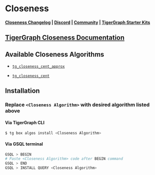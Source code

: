 
# Closeness

#### [Closeness Changelog](https://github.com/tigergraph/gsql-graph-algorithms/blob/master/algorithms/Centrality/closeness/CHANGELOG.md) | [Discord](https://discord.gg/vFbmPyvJJN) | [Community](https://community.tigergraph.com) | [TigerGraph Starter Kits](https://github.com/zrougamed/TigerGraph-Starter-Kits-Parser)

## [TigerGraph Closeness Documentation](https://docs.tigergraph.com/graph-ml/current/centrality-algorithms/closeness-centrality)

## Available Closeness Algorithms 

* [`tg_closeness_cent_approx`](https://github.com/tigergraph/gsql-graph-algorithms/blob/master/algorithms/Centrality/closeness/tg_closeness_cent_approx.gsql)

* [`tg_closeness_cent`](https://github.com/tigergraph/gsql-graph-algorithms/blob/master/algorithms/Centrality/closeness/tg_closeness_cent.gsql)

## Installation 

### Replace `<Closeness Algorithm>` with desired algorithm listed above 

#### Via TigerGraph CLI

```bash
$ tg box algos install <Closeness Algorithm>
```

#### Via GSQL terminal

```bash
GSQL > BEGIN
# Paste <Closeness Algorithm> code after BEGIN command
GSQL > END 
GSQL > INSTALL QUERY <Closeness Algorithm>
```
